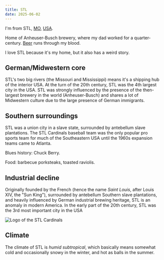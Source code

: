 ```yaml
---
title: STL
date: 2025-06-02
---
```

I'm from STL, [MO](/MO), [USA](/USA).

Home of Anheuser-Busch brewery, where my dad worked for a quarter-century. [Beer](/beer) runs through my blood.

I love STL because it's my home, but it also has a weird story.

## German/Midwestern core
STL's two big rivers (the Missouri and Mississippi) means it's a shipping hub of the interior USA. At the turn of the 20th century, STL was the 4th largest city in the USA. STL was strongly influenced by the presence of the then-largest brewery in the world (Anheuser-Busch) and shares a lot of Midwestern culture due to the large presence of German immigrants.

## Southern surroundings
STL was a union city in a slave state, surrounded by antebellum slave plantations. The STL Cardinals baseball team was the only popular pro sports team for much of the Southeastern USA until the 1960s expansion teams came to Atlanta.

Blues history: Chuck Berry.

Food: barbecue porksteaks, toasted raviolis.

## Industrial decline
Originally founded by the French (hence the name *Saint Louis*, after Louis XIV, the "Sun King"), surrounded by antebellum Southern slave plantations, and heavily influenced by German industrial brewing heritage, STL is an anomaly in modern America. In the early part of the 20th century, STL was the 3rd most important city in the USA


![Logo of the STL Cardinals](logo-cardinals.png)

## Climate
The climate of STL is *humid subtropical*, which basically means somewhat cold and occasionally snowy in the winter, and hot as balls in the summer.